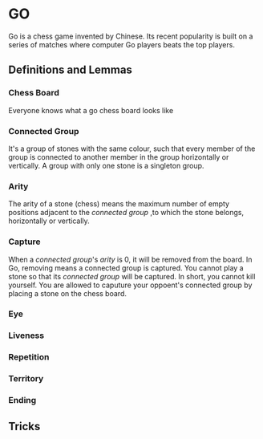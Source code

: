 # GO

Go is a chess game invented by Chinese. Its recent popularity is built on a series of matches where computer Go players beats the top players.

## Definitions and Lemmas

### Chess Board
Everyone knows what a go chess board looks like

### Connected Group
It's a group of stones with the same colour, such that every member of the group is connected to another member in the group horizontally or vertically. A group with only one stone is a singleton group.

### Arity
The arity of a stone (chess) means the maximum number of empty positions adjacent to the *connected group* ,to which the stone belongs, horizontally or vertically.

### Capture
When a *connected group*'s *arity* is 0, it will be removed from the board. In Go, removing means a connected group is captured.
You cannot play a stone so that its *connected group* will be captured. In short, you cannot kill yourself. You are allowed to caputure your oppoent's connected group by placing a stone on the chess board.

### Eye

### Liveness

### Repetition

### Territory

### Ending

## Tricks
